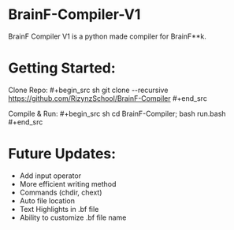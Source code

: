 # BrainF-Compiler-V1
BrainF Compiler V1 is a python made compiler for BrainF**k.

# Getting Started:
Clone Repo: 
#+begin_src sh
  git clone --recursive https://github.com/RizynzSchool/BrainF-Compiler
#+end_src <br />

Compile & Run: 
#+begin_src sh
  cd BrainF-Compiler; bash run.bash
#+end_src <br />

# Future Updates:
- Add input operator
- More efficient writing method
- Commands (chdir, chext)
- Auto file location
- Text Highlights in .bf file
- Ability to customize .bf file name
